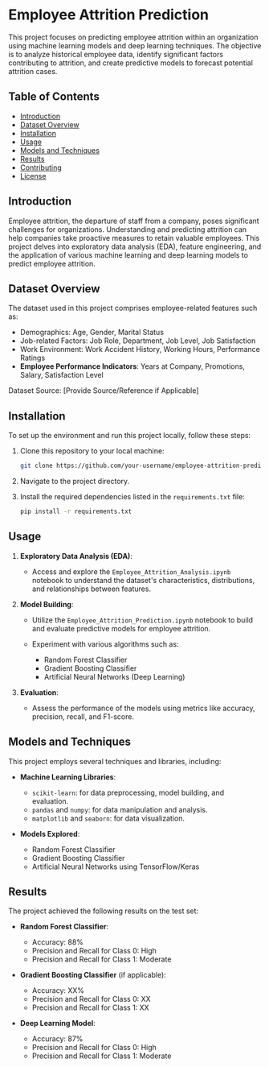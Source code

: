 # Employee Attrition Prediction

This project focuses on predicting employee attrition within an organization using machine learning models and deep learning techniques. The objective is to analyze historical employee data, identify significant factors contributing to attrition, and create predictive models to forecast potential attrition cases.

## Table of Contents

- [Introduction](#introduction)
- [Dataset Overview](#dataset-overview)
- [Installation](#installation)
- [Usage](#usage)
- [Models and Techniques](#models-and-techniques)
- [Results](#results)
- [Contributing](#contributing)
- [License](#license)

## Introduction

Employee attrition, the departure of staff from a company, poses significant challenges for organizations. Understanding and predicting attrition can help companies take proactive measures to retain valuable employees. This project delves into exploratory data analysis (EDA), feature engineering, and the application of various machine learning and deep learning models to predict employee attrition.

## Dataset Overview

The dataset used in this project comprises employee-related features such as:

- Demographics: Age, Gender, Marital Status
- Job-related Factors: Job Role, Department, Job Level, Job Satisfaction
- Work Environment: Work Accident History, Working Hours, Performance Ratings
- **Employee Performance Indicators**: Years at Company, Promotions, Salary, Satisfaction Level

Dataset Source: [Provide Source/Reference if Applicable]

## Installation

To set up the environment and run this project locally, follow these steps:

1. Clone this repository to your local machine:

    ```bash
    git clone https://github.com/your-username/employee-attrition-prediction.git
    ```

2. Navigate to the project directory.

3. Install the required dependencies listed in the `requirements.txt` file:

    ```bash
    pip install -r requirements.txt
    ```

## Usage

1. **Exploratory Data Analysis (EDA)**:
    - Access and explore the `Employee_Attrition_Analysis.ipynb` notebook to understand the dataset's characteristics, distributions, and relationships between features.

2. **Model Building**:
    - Utilize the `Employee_Attrition_Prediction.ipynb` notebook to build and evaluate predictive models for employee attrition.
    
    - Experiment with various algorithms such as:
        - Random Forest Classifier
        - Gradient Boosting Classifier
        - Artificial Neural Networks (Deep Learning)

3. **Evaluation**:
    - Assess the performance of the models using metrics like accuracy, precision, recall, and F1-score.

## Models and Techniques

This project employs several techniques and libraries, including:

- **Machine Learning Libraries**:
    - `scikit-learn`: for data preprocessing, model building, and evaluation.
    - `pandas` and `numpy`: for data manipulation and analysis.
    - `matplotlib` and `seaborn`: for data visualization.

- **Models Explored**:
    - Random Forest Classifier
    - Gradient Boosting Classifier
    - Artificial Neural Networks using TensorFlow/Keras

## Results

The project achieved the following results on the test set:

- **Random Forest Classifier**:
    - Accuracy: 88%
    - Precision and Recall for Class 0: High
    - Precision and Recall for Class 1: Moderate

- **Gradient Boosting Classifier** (if applicable):
    - Accuracy: XX%
    - Precision and Recall for Class 0: XX
    - Precision and Recall for Class 1: XX

- **Deep Learning Model**:
    - Accuracy: 87%
    - Precision and Recall for Class 0: High
    - Precision and Recall for Class 1: Moderate

